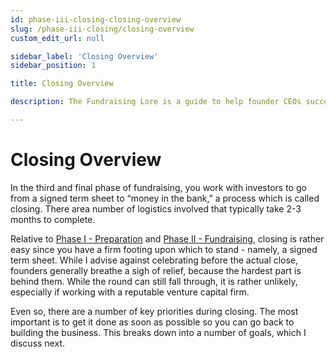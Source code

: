 ```yaml
---
id: phase-iii-closing-closing-overview
slug: /phase-iii-closing/closing-overview
custom_edit_url: null

sidebar_label: 'Closing Overview'
sidebar_position: 1

title: Closing Overview

description: The Fundraising Lore is a guide to help founder CEOs successfully raise early-stage VC financing from Silicon Valley investors.

---
```


# Closing Overview

In the third and final phase of fundraising, you work with investors to go from a signed term sheet to “money in the bank,” a process which is called closing. There area number of logistics involved that typically take 2-3 months to complete.

Relative to [Phase I - Preparation](/phase-i-preparation/about-preparation) and [Phase II - Fundraising](/phase-ii-fundraising/tbd), closing is rather easy since you have a firm footing upon which to stand - namely, a signed term sheet. While I advise against celebrating before the actual close, founders generally breathe a sigh of relief, because the hardest part is behind them. While the round can still fall through, it is rather unlikely, especially if working with a reputable venture capital firm. 

Even so, there are a number of key priorities during closing. The most important is to get it done as soon as possible so you can go back to building the business. This breaks down into a number of goals, which I discuss next.